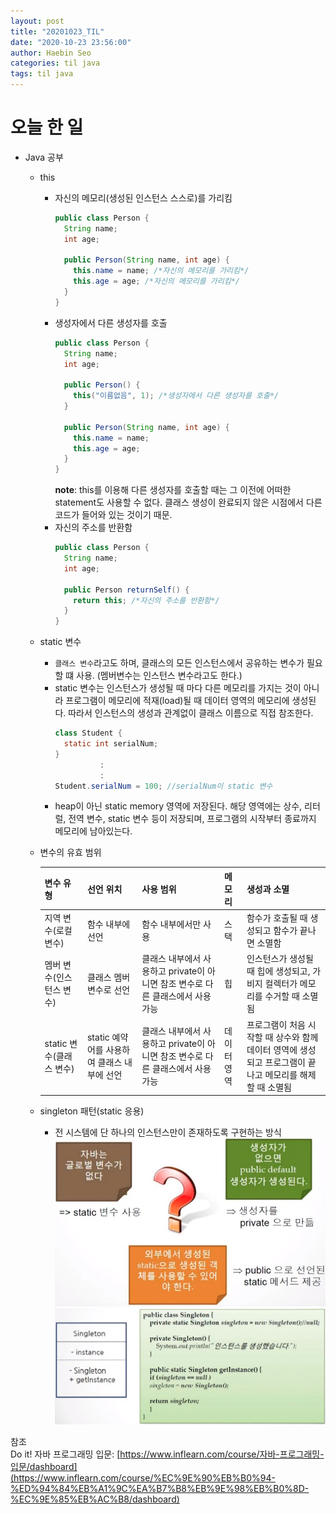 ```yaml
---
layout: post
title: "20201023_TIL"
date: "2020-10-23 23:56:00"
author: Haebin Seo
categories: til java
tags: til java
---
```

# 오늘 한 일
- Java 공부
  - this
    - 자신의 메모리(생성된 인스턴스 스스로)를 가리킴
      ```java
      public class Person {
        String name;
        int age;

        public Person(String name, int age) {
          this.name = name; /*자신의 메모리를 가리킴*/
          this.age = age; /*자신의 메모리를 가리킴*/
        }
      }
      ```
    - 생성자에서 다른 생성자를 호출
      ```java
      public class Person {
        String name;
        int age;
        
        public Person() {
          this("이름없음", 1); /*생성자에서 다른 생성자를 호출*/
        }

        public Person(String name, int age) {
          this.name = name;
          this.age = age;
        }
      }
      ```
      **note**: this를 이용해 다른 생성자를 호출할 때는 그 이전에 어떠한 statement도 사용할 수 없다. 클래스 생성이 완료되지 않은 시점에서 다른 코드가 들어와 있는 것이기 때문.
    - 자신의 주소를 반환함
      ```java
      public class Person {
        String name;
        int age;
        
        public Person returnSelf() {
          return this; /*자신의 주소를 반환함*/
        }
      }
      ```
  - static 변수
    - `클래스 변수`라고도 하며, 클래스의 모든 인스턴스에서 공유하는 변수가 필요할 떄 사용. (멤버변수는 인스턴스 변수라고도 한다.)
    - static 변수는 인스턴스가 생성될 때 마다 다른 메모리를 가지는 것이 아니라 프로그램이 메모리에 적재(load)될 때 데이터 영역의 메모리에 생성된다.
      따라서 인스턴스의 생성과 관계없이 클래스 이름으로 직접 참조한다.
      ```java
      class Student {
        static int serialNum;
      }
                ː
                ː
      Student.serialNum = 100; //serialNum이 static 변수
      ```
    - heap이 아닌 static memory 영역에 저장된다. 해당 영역에는 상수, 리터럴, 전역 변수, static 변수 등이 저장되며, 프로그램의 시작부터 종료까지 메모리에 남아있는다.
  - 변수의 유효 범위
    
    | 변수 유형                | 선언 위치                                   | 사용 범위                                                                      | 메모리      | 생성과 소멸                                                                                              |
    | ------------------------ | ------------------------------------------- | ------------------------------------------------------------------------------ | ----------- | -------------------------------------------------------------------------------------------------------- |
    | 지역 변수(로컬 변수)     | 함수 내부에 선언                            | 함수 내부에서만 사용                                                           | 스택        | 함수가 호출될 때 생성되고 함수가 끝나면 소멸함                                                           |
    | 멤버 변수(인스턴스 변수) | 클래스 멤버 변수로 선언                     | 클래스 내부에서 사용하고 private이 아니면 참조 변수로 다른 클래스에서 사용가능 | 힙          | 인스턴스가 생성될 때 힙에 생성되고, 가비지 컬렉터가 메모리를 수거할 때 소멸됨                            |
    | static 변수(클래스 변수) | static 예약어를 사용하여 클래스 내부에 선언 | 클래스 내부에서 사용하고 private이 아니면 참조 변수로 다른 클래스에서 사용가능 | 데이터 영역 | 프로그램이 처음 시작할 때 상수와 함께 데이터 영역에 생성되고 프로그램이 끝나고 메모리를 해제할 때 소멸됨 |
  - singleton 패턴(static 응용)
    - 전 시스템에 단 하나의 인스턴스만이 존재하도록 구현하는 방식
      ![singleton_pattern](/assets/java/singleton_pattern.png)
      ![singleton_pattern_diagram](/assets/java/singleton_pattern_diagram.png)


참조  
Do it! 자바 프로그래밍 입문: [https://www.inflearn.com/course/자바-프로그래밍-입문/dashboard](https://www.inflearn.com/course/%EC%9E%90%EB%B0%94-%ED%94%84%EB%A1%9C%EA%B7%B8%EB%9E%98%EB%B0%8D-%EC%9E%85%EB%AC%B8/dashboard)